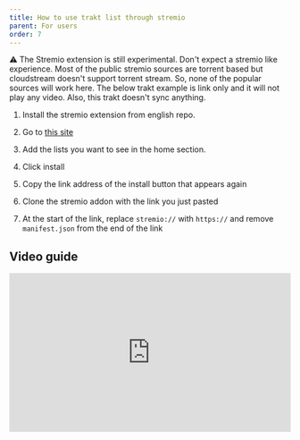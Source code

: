 ```yaml
---
title: How to use trakt list through stremio
parent: For users
order: 7
---
```


⚠ The Stremio extension is still experimental. Don't expect a stremio like experience. Most of the public stremio sources are torrent based but cloudstream doesn't support torrent stream. So, none of the popular sources will work here. The below trakt example is link only and it will not play any video. Also, this trakt doesn't sync anything.

1) Install the stremio extension from english repo.

2) Go to <a href="https://2ecbbd610840-trakt.baby-beamup.club/configure" target="_blank">this site</a>

3) Add the lists you want to see in the home section.

4) Click install

5) Copy the link address of the install button that appears again

6) Clone the stremio addon with the link you just pasted

7) At the start of the link, replace `stremio://` with `https://` and remove `manifest.json` from the end of the link


## Video guide

<div style="width: 100%; height: 0px; position: relative; padding-bottom: 56.250%;"><iframe src="https://streamable.com/e/wbrlnp" frameborder="0" width="100%" height="100%" allowfullscreen style="width: 100%; height: 100%; position: absolute;"></iframe></div>